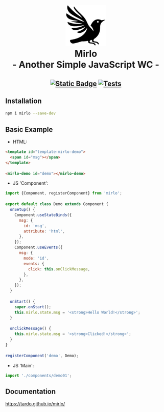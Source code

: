 <h1 align="center">
  <img src="mirlo.png" />
  <div>Mirlo</div>
  <div>- Another Simple JavaScript WC -</div>
</h1>

<h2 align="center">

[![Static Badge](https://img.shields.io/badge/JSDoc-Page-33A2FF)](https://tardo.github.io/mirlo/)
[![Tests](https://github.com/Tardo/mirlo/actions/workflows/tests.yml/badge.svg)](https://github.com/Tardo/mirlo/actions/workflows/tests.yml)

</h2>

## Installation

```bash
npm i mirlo --save-dev
```

## Basic Example

- HTML:

```html
<template id="template-mirlo-demo">
  <span id="msg"></span>
</template>

<mirlo-demo id="demo"></mirlo-demo>
```

- JS 'Component':

```javascript
import {Component, registerComponent} from 'mirlo';

export default class Demo extends Component {
  onSetup() {
    Component.useStateBinds({
      msg: {
        id: 'msg',
        attribute: 'html',
      },
    });
    Component.useEvents({
      msg: {
        mode: 'id',
        events: {
          click: this.onClickMessage,
        },
      },
    });
  }

  onStart() {
    super.onStart();
    this.mirlo.state.msg = '<strong>Hello World!</strong>';
  }

  onClickMessage() {
    this.mirlo.state.msg = '<strong>Clicked!</strong>';
  }
}

registerComponent('demo', Demo);
```

- JS 'Main':

```javascript
import './components/demo01';
```

## Documentation

https://tardo.github.io/mirlo/
